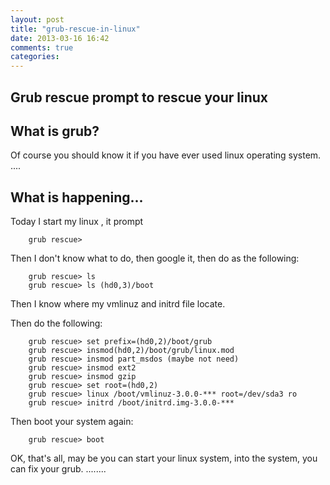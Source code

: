 ```yaml
---
layout: post
title: "grub-rescue-in-linux"
date: 2013-03-16 16:42
comments: true
categories: 
---
```


Grub rescue prompt to rescue your linux
---

## What is grub?

Of course you should know it if you have ever used linux operating system.
....
<!-- more-->

## What is happening...

Today I start my linux , it prompt
```
    grub rescue>
```
Then I don't know what to do, then google it, then do as the following:
    
```
    grub rescue> ls
    grub rescue> ls (hd0,3)/boot
```
Then I know where my vmlinuz and initrd file locate.

Then do the following:
```
    grub rescue> set prefix=(hd0,2)/boot/grub
    grub rescue> insmod(hd0,2)/boot/grub/linux.mod
    grub rescue> insmod part_msdos (maybe not need)
    grub rescue> insmod ext2
    grub rescue> insmod gzip
    grub rescue> set root=(hd0,2)
    grub rescue> linux /boot/vmlinuz-3.0.0-*** root=/dev/sda3 ro
    grub rescue> initrd /boot/initrd.img-3.0.0-***
```

Then boot your system again:
```
    grub rescue> boot
```

OK, that's all, may be you can start your linux system, into the system, you can fix your grub.
........
